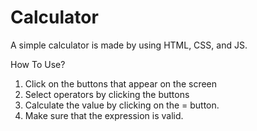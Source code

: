 # Calculator

A simple calculator is made by using HTML, CSS, and JS.

How To Use? 
1. Click on the buttons that appear on the screen
2. Select operators by clicking the buttons
3. Calculate the value by clicking on the = button.
4. Make sure that the expression is valid.
